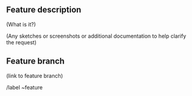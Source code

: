<!---
Please read this!

Before opening a new issue, make sure to search for keywords in the issues
filtered by the "feature" label:

- https://gitlab.gov.ab.ca/dio/core/ui-components/-/issues

and verify the issue you're about to submit isn't a duplicate.

--->

## Feature description
(What is it?)
  
(Any sketches or screenshots or additional documentation to help clarify the request)

## Feature branch
<!--
If at all possible [contribute yourself](../../contributing.md)!
-->

(link to feature branch)

/label ~feature
